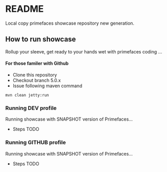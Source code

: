 # README 

Local copy primefaces showcase repository new generation.

## How to run showcase

Rollup your sleeve, get ready to your hands wet with primefaces coding ...

#### For those familer with Github
* Clone this repository
* Checkout branch 5.0.x
* Issue following maven command

`mvn clean jetty:run` 
 


### Running DEV profile

Running showcase with SNAPSHOT version of Primefaces... 

* Steps TODO

### Running GITHUB profile

Running showcase with SNAPSHOT version of Primefaces... 

* Steps TODO
